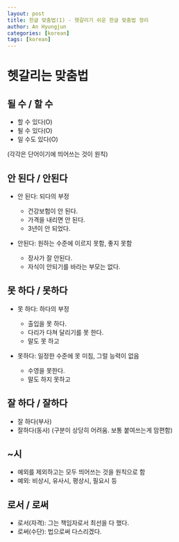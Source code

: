 ```yaml
---
layout: post
title: 한글 맞춤법(1) - 헷갈리기 쉬운 한글 맞춤법 정리
author: An Hyungjun
categories: [korean]
tags: [korean]
---
```


# 헷갈리는 맞춤법

## 될 수 / 할 수 
- 할 수 있다(O)
- 될 수 있다(O)
- 일 수도 있다(O)

(각각은 단어이기에 띄어쓰는 것이 원칙)


## 안 된다 / 안된다

- 안 된다: 되다의 부정
	- 건강보험이 안 된다.
	- 가격을 내리면 안 된다.
	- 3년이 안 되었다.

- 안된다: 원하는 수준에 이르지 못함, 좋지 못함
	- 장사가 잘 안된다.
	- 자식이 안되기를 바라는 부모는 없다.

## 못 하다 / 못하다
- 못 하다: 하다의 부정
	- 출입을 못 하다.
	- 다리가 다쳐 달리기를 못 한다.
	- 말도 못 하고

- 못하다: 일정한 수준에 못 미침, 그럴 능력이 없음
	- 수영을 못한다.
	- 말도 하지 못하고

## 잘 하다 / 잘하다
- 잘 하다(부사)
- 잘하다(동사)
(구분이 상당히 어려움. 보통 붙여쓰는게 맘편함)

## ~시
- 예외를 제외하고는 모두 띄어쓰는 것을 원칙으로 함
- 예외: 비상시, 유사시, 평상시, 필요시 등

## 로서 / 로써
- 로서(자격): 그는 책임자로서 최선을 다 했다.
- 로써(수단): 법으로써 다스리겠다.

